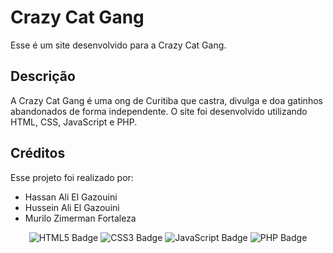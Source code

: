 <h1> Crazy Cat Gang</h1>
Esse é um site desenvolvido para a Crazy Cat Gang.

<h2> Descrição </h2>
A Crazy Cat Gang é uma ong de Curitiba que castra, divulga e doa gatinhos abandonados de forma independente.
O site foi desenvolvido utilizando HTML, CSS, JavaScript e PHP.

<h2> Créditos </h2>
Esse projeto foi realizado por:
<ul>
  <li> Hassan Ali El Gazouini </li>
  <li> Hussein Ali El Gazouini </li>
  <li> Murilo Zimerman Fortaleza</li>
</ul>
<p align="center">
  <img src="https://img.shields.io/badge/HTML5-E34F26?style=for-the-badge&logo=html5&logoColor=white" alt="HTML5 Badge"/>
  <img src="https://img.shields.io/badge/CSS3-1572B6?style=for-the-badge&logo=css3&logoColor=white" alt="CSS3 Badge"/>
  <img src="https://img.shields.io/badge/JavaScript-F7DF1E?style=for-the-badge&logo=javascript&logoColor=black" alt="JavaScript Badge"/>
  <img src="https://img.shields.io/badge/PHP-777BB4?style=for-the-badge&logo=php&logoColor=white" alt="PHP Badge"
</p>
